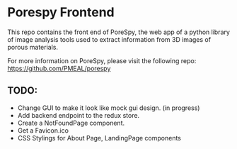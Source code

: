# Porespy Frontend

This repo contains the front end of PoreSpy, the web app of a python library of image analysis tools used to extract information from 3D images of porous materials.

For more information on PoreSpy, please visit the following repo: https://github.com/PMEAL/porespy


## TODO:

- Change GUI to make it look like mock gui design. (in progress)
- Add backend endpoint to the redux store.
- Create a NotFoundPage component.
- Get a Favicon.ico
- CSS Stylings for About Page, LandingPage components
